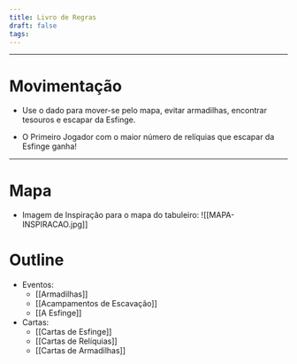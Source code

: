 ```yaml
---
title: Livro de Regras
draft: false
tags:
---
```


---
# Movimentação
- Use o dado para mover-se pelo mapa, evitar armadilhas, encontrar tesouros e escapar da Esfinge.

- O Primeiro Jogador com o maior número de relíquias que escapar da Esfinge ganha!


---
# Mapa
- Imagem de Inspiração para o mapa do tabuleiro:
  ![[MAPA-INSPIRACAO.jpg]]



# Outline

- Eventos:
	- [[Armadilhas]]
	- [[Acampamentos de Escavação]]
	- [[A Esfinge]]
- Cartas:
	- [[Cartas de Esfinge]]
	- [[Cartas de Relíquias]]
	- [[Cartas de Armadilhas]]